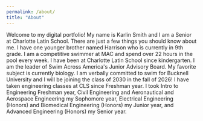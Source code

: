 ```yaml
---
permalink: /about/
title: "About"
---
```


Welcome to my digital portfolio! My name is Karlin Smith and I am a Senior at Charlotte Latin School. There are just a few things you should know about me. I have one younger brother named Harrison who is currently in 9th grade. I am a competitive swimmer at MAC and spend over 22 hours in the pool every week. I have been at Charlotte Latin School since kindergarten. I am the leader of Swim Across America's Junior Advisory Board. My favorite subject is currently biology. I am verbally committed to swim for Bucknell University and I will be joining the class of 2030 in the fall of 2026! I have taken engineering classes at CLS since Freshman year. I took Intro to Engineering Freshman year, Civil Engineering and Aeronautical and Aerospace Engineering my Sophomore year, Electrical Engineering (Honors) and Biomedical Engineering (Honors) my Junior year, and Advanced Engineering (Honors) my Senior year.
